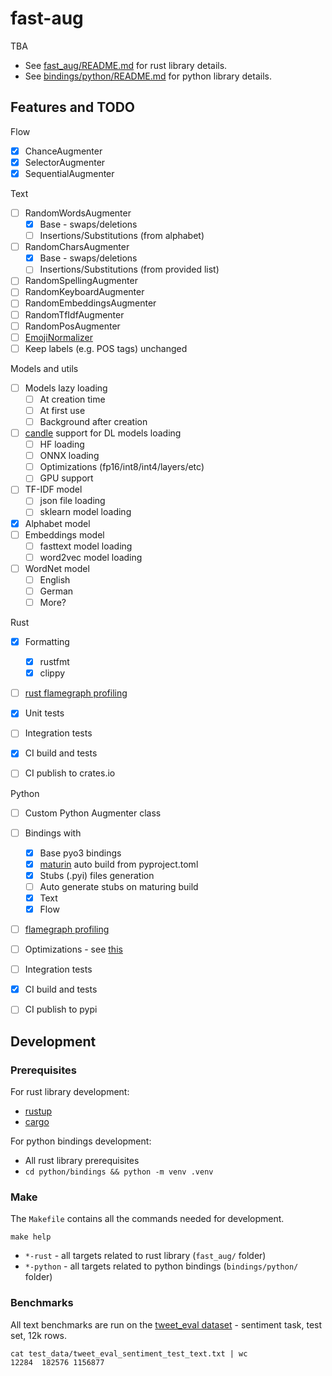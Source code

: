 # fast-aug

TBA


* See [fast_aug/README.md](fast_aug/README.md) for rust library details.
* See [bindings/python/README.md](bindings/python/README.md) for python library details.


## Features and TODO

Flow
- [x] ChanceAugmenter
- [x] SelectorAugmenter
- [x] SequentialAugmenter

Text
- [ ] RandomWordsAugmenter
  - [x] Base - swaps/deletions
  - [ ] Insertions/Substitutions (from alphabet)
- [ ] RandomCharsAugmenter
    - [x] Base - swaps/deletions
    - [ ] Insertions/Substitutions (from provided list)
- [ ] RandomSpellingAugmenter
- [ ] RandomKeyboardAugmenter
- [ ] RandomEmbeddingsAugmenter
- [ ] RandomTfIdfAugmenter
- [ ] RandomPosAugmenter
- [ ] [EmojiNormalizer](https://github.com/unicode-org/cldr-json/blob/858baad63c1d51e1d576ef99dccc229d92cedda4/cldr-json/cldr-annotations-full/annotations/en-AU/annotations.json#L1498)
- [ ] Keep labels (e.g. POS tags) unchanged

Models and utils
- [ ] Models lazy loading
  - [ ] At creation time
  - [ ] At first use
  - [ ] Background after creation
- [ ] [candle](https://github.com/huggingface/candle) support for DL models loading
  - [ ] HF loading
  - [ ] ONNX loading
  - [ ] Optimizations (fp16/int8/int4/layers/etc)
  - [ ] GPU support
- [ ] TF-IDF model
  - [ ] json file loading
  - [ ] sklearn model loading
- [x] Alphabet model
- [ ] Embeddings model
  - [ ] fasttext model loading
  - [ ] word2vec model loading
- [ ] WordNet model
  - [ ] English
  - [ ] German
  - [ ] More?

Rust
- [x] Formatting
  - [x] rustfmt
  - [x] clippy
- [ ] [rust flamegraph profiling](https://www.jibbow.com/posts/criterion-flamegraphs/)
- [x] Unit tests
- [ ] Integration tests
- [x] CI build and tests
- [ ] CI publish to crates.io


Python 
- [ ] Custom Python Augmenter class
- [ ] Bindings with 
  - [x] Base pyo3 bindings
  - [x] [maturin](https://github.com/PyO3/maturin) auto build from pyproject.toml
  - [x] Stubs (.pyi) files generation
  - [ ] Auto generate stubs on maturing build
  - [x] Text
  - [x] Flow
- [ ] [flamegraph profiling](https://ohadravid.github.io/posts/2023-03-rusty-python/)
- [ ] Optimizations - see [this](https://ohadravid.github.io/posts/2023-03-rusty-python/)
- [ ] Integration tests
- [x] CI build and tests
- [ ] CI publish to pypi


## Development

### Prerequisites

For rust library development:
* [rustup](https://rustup.rs/)
* [cargo](https://doc.rust-lang.org/cargo/getting-started/installation.html)

For python bindings development:
* All rust library prerequisites
* `cd python/bindings && python -m venv .venv`


### Make

The `Makefile` contains all the commands needed for development.
```shell
make help
```

- `*-rust` - all targets related to rust library (`fast_aug/` folder)
- `*-python` - all targets related to python bindings (`bindings/python/` folder)


### Benchmarks

All text benchmarks are run on the [tweet_eval dataset](https://github.com/cardiffnlp/tweeteval/) - sentiment task, test set, 12k rows.
```shell
cat test_data/tweet_eval_sentiment_test_text.txt | wc
12284  182576 1156877
```

